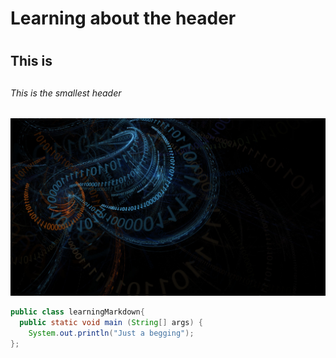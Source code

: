 # Learning about the header <h1>
## This is <h2> 
###### This is the smallest header <h6>

![Image of code](https://raw.githubusercontent.com/SAJAD-net/GeekWall/refs/heads/master/4k/2_4k.jpg)

``` java
public class learningMarkdown{
  public static void main (String[] args) {
    System.out.println("Just a begging");
};
```
